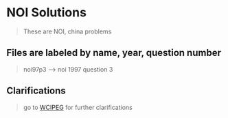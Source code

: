 # NOI Solutions
> These are NOI, china problems

## Files are labeled by name, year, question number
> noi97p3 --> noi 1997 question 3  

## Clarifications
> go to [WCIPEG](https://wcipeg.com/main) for further clarifications

